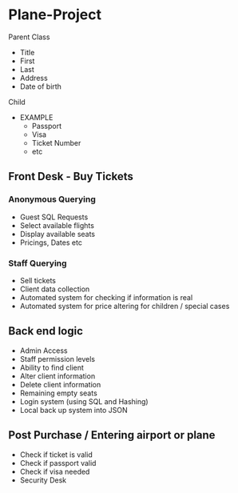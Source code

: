 # Plane-Project

Parent Class

- Title
- First
- Last
- Address
- Date of birth

Child

- EXAMPLE
  - Passport
  - Visa
  - Ticket Number
  - etc

## Front Desk - Buy Tickets

### Anonymous Querying

- Guest SQL Requests
- Select available flights
- Display available seats
- Pricings, Dates etc

### Staff Querying

- Sell tickets
- Client data collection
- Automated system for checking if information is real
- Automated system for price altering for children / special cases

## Back end logic

- Admin Access
- Staff permission levels
- Ability to find client
- Alter client information
- Delete client information
- Remaining empty seats
- Login system (using SQL and Hashing)
- Local back up system into JSON

## Post Purchase / Entering airport or plane

- Check if ticket is valid
- Check if passport valid
- Check if visa needed
- Security Desk
